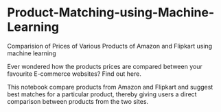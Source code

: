 # Product-Matching-using-Machine-Learning
Comparision of Prices of Various Products of Amazon and Flipkart using machine learning


Ever wondered how the products prices are compared between your favourite E-commerce websites? Find out here.

 This notebook compare products from Amazon and Flipkart and suggest best matches for a particular product, thereby giving users a direct comparison between products from the two sites.
